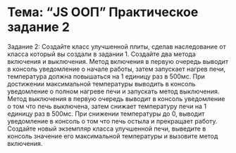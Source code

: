 # Тема: “JS ООП” Практическое задание 2

Задание 2: Создайте класс улучшенной плиты, сделав наследование от класса
который вы создали в задании 1.
Создайте два метода включения и выключения. Метод включения в первую
очередь выводит в консоль уведомление о начале работы, затем запускает
нагрев печи, температура должна повышаться на 1 единицу раз в 500мс. При
достижении максимальной температуры выводить в консоль уведомление о
полном нагреве печи и запускать метод выключения.
Метод выключения в первую очередь выводит в консоль уведомление о том что
печь выключена, затем снижает температуру печи на 1 единицу раз в 500мс.
При снижении температуры до 0, выводит уведомление в консоль о том что
печь остыла и прекращает работу.
Создайте новый экземпляр класса улучшенной печи, выведите в консоль
значение его максимальной температуры и вызовите метод включения.
